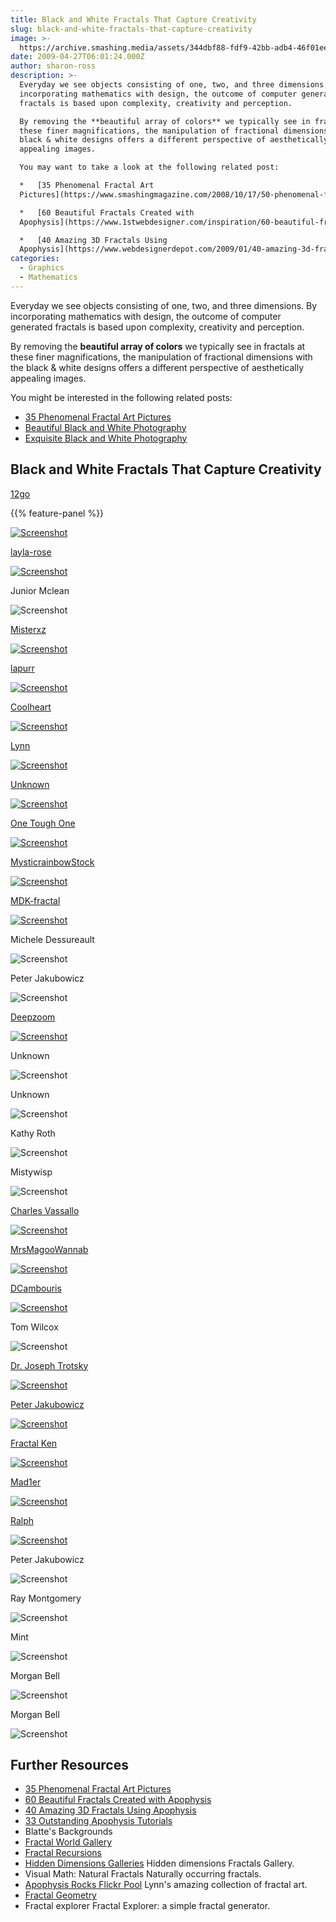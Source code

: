 ```yaml
---
title: Black and White Fractals That Capture Creativity
slug: black-and-white-fractals-that-capture-creativity
image: >-
  https://archive.smashing.media/assets/344dbf88-fdf9-42bb-adb4-46f01eedd629/c596d598-7133-4425-b8d1-d59953b73f7e/fractalsbw.jpg
date: 2009-04-27T06:01:24.000Z
author: sharon-ross
description: >-
  Everyday we see objects consisting of one, two, and three dimensions. By
  incorporating mathematics with design, the outcome of computer generated
  fractals is based upon complexity, creativity and perception.

  By removing the **beautiful array of colors** we typically see in fractals at
  these finer magnifications, the manipulation of fractional dimensions with the
  black & white designs offers a different perspective of aesthetically
  appealing images.

  You may want to take a look at the following related post:

  *   [35 Phenomenal Fractal Art
  Pictures](https://www.smashingmagazine.com/2008/10/17/50-phenomenal-fractal-art-pictures/)

  *   [60 Beautiful Fractals Created with
  Apophysis](https://www.1stwebdesigner.com/inspiration/60-beautiful-fractals-created-with-apophysis-part-1/)

  *   [40 Amazing 3D Fractals Using
  Apophysis](https://www.webdesignerdepot.com/2009/01/40-amazing-3d-fractals-using-apophysis/)
categories:
  - Graphics
  - Mathematics
---
```

Everyday we see objects consisting of one, two, and three dimensions. By incorporating mathematics with design, the outcome of computer generated fractals is based upon complexity, creativity and perception.

By removing the <strong>beautiful array of colors</strong> we typically see in fractals at these finer magnifications, the manipulation of fractional dimensions with the black &amp; white designs offers a different perspective of aesthetically appealing images.

You might be interested in the following related posts:

*   [35 Phenomenal Fractal Art Pictures](https://www.smashingmagazine.com/2008/10/50-phenomenal-fractal-art-pictures/)
*   [Beautiful Black and White Photography](https://www.smashingmagazine.com/2008/06/beautiful-black-and-white-photography/)
*   [Exquisite Black and White Photography](https://www.smashingmagazine.com/2009/09/beautiful-black-and-white-photography-2/)

## Black and White Fractals That Capture Creativity

<a href="https://12go.deviantart.com/">12go</a>

{{% feature-panel %}}

[![Screenshot](https://archive.smashing.media/assets/344dbf88-fdf9-42bb-adb4-46f01eedd629/f1cae127-3d14-4fcd-928f-b7fbc206eabf/fan.jpg)](https://12go.deviantart.com/art/Fan-Room-120608268)

<a href="https://layla-rose.deviantart.com/art/Doodle-in-Black-and-White-97635298">layla-rose</a>

[![Screenshot](https://archive.smashing.media/assets/344dbf88-fdf9-42bb-adb4-46f01eedd629/3e829076-b66c-4a33-9dc5-0d6f626caf51/dood.jpg)](https://layla-rose.deviantart.com/art/Doodle-in-Black-and-White-97635298)

Junior Mclean

![Screenshot](https://archive.smashing.media/assets/344dbf88-fdf9-42bb-adb4-46f01eedd629/c2a794ae-91b1-4ccd-b0a9-f449a30e884d/image-15-2.jpg)

<a href="https://misterxz.deviantart.com/">Misterxz</a>

[![Screenshot](https://archive.smashing.media/assets/344dbf88-fdf9-42bb-adb4-46f01eedd629/64f6c3f2-fa9b-4cf9-b9ef-84b745de2864/bw.jpg)](https://misterxz.deviantart.com/art/Black-and-White-21856576)

<a href="https://lapurr.deviantart.com/">lapurr</a>

[![Screenshot](https://archive.smashing.media/assets/344dbf88-fdf9-42bb-adb4-46f01eedd629/7ac25cc9-fdc6-4cef-a3c8-b5d1aef7dfb4/icon.jpg)](https://lapurr.deviantart.com/art/The-Icon-85112657)

<a href="https://coolheart.deviantart.com/">Coolheart</a>

[![Screenshot](https://archive.smashing.media/assets/344dbf88-fdf9-42bb-adb4-46f01eedd629/cb9162c7-6f77-4dd5-a776-7d23646d9af5/im1.jpg)](https://coolheart.deviantart.com/art/Apophysis-112-73575879)

<a href="https://www.flickr.com/photos/apophysis_rocks/">Lynn</a>

[![Screenshot](https://archive.smashing.media/assets/344dbf88-fdf9-42bb-adb4-46f01eedd629/339ea70c-f1b4-4c26-a9fd-b7e91484b6a8/image-31-2.jpg)](https://www.flickr.com/photos/apophysis_rocks/2518103577/sizes/l/)

<a href="https://farm1.static.flickr.com/44/110630942_746151f7ce.jpg?v=0">Unknown</a>

[![Screenshot](https://archive.smashing.media/assets/344dbf88-fdf9-42bb-adb4-46f01eedd629/b0efb286-cf68-4c0b-a4cc-8351004497ba/image-34-2.jpg)](https://farm1.static.flickr.com/44/110630942_746151f7ce.jpg?v=0)

<a href="https://one-tough-one.deviantart.com">One Tough One</a>

[![Screenshot](https://archive.smashing.media/assets/344dbf88-fdf9-42bb-adb4-46f01eedd629/70cf34ae-10b9-40a8-8c94-34e39dfd79f0/castle.jpg)](https://one-tough-one.deviantart.com/art/White-Castle-89870003)

<a href="https://fc09.deviantart.com/fs13/f/2007/072/a/1/Black_and_White_Fractal_1_by_MysticrainbowStock.jpg">MysticrainbowStock</a>

[![Screenshot](https://archive.smashing.media/assets/344dbf88-fdf9-42bb-adb4-46f01eedd629/54967c31-9baf-4a1a-bfd8-f2280e21bfc2/image-08-2.jpg)](https://fc09.deviantart.com/fs13/f/2007/072/a/1/Black_and_White_Fractal_1_by_MysticrainbowStock.jpg)

<a href="https://www.deviantart.com/download/94903358/Black_and_White_01___Frac_36_by_MDK_fractal.jpg">MDK-fractal</a>

[![Screenshot](https://archive.smashing.media/assets/344dbf88-fdf9-42bb-adb4-46f01eedd629/575d8807-ead9-40ec-a4ee-0b8e45709d0e/image-12-2.jpg)](https://www.deviantart.com/download/94903358/Black_and_White_01___Frac_36_by_MDK_fractal.jpg)

Michele Dessureault

![Screenshot](https://archive.smashing.media/assets/344dbf88-fdf9-42bb-adb4-46f01eedd629/f397c585-534b-4517-8062-90be15ed16eb/image-01-2.jpg)

Peter Jakubowicz

![Screenshot](https://archive.smashing.media/assets/344dbf88-fdf9-42bb-adb4-46f01eedd629/d2a3c2a7-2529-4336-ab90-fcd169440553/image-02-2.jpg)

<a href="https://deepzoom.deviantart.com">Deepzoom</a>

[![Screenshot](https://archive.smashing.media/assets/344dbf88-fdf9-42bb-adb4-46f01eedd629/aa42e9d2-eaef-4da1-bbaf-9cd2cd685860/hole.jpg)](https://deepzoom.deviantart.com/art/Black-And-White-105489047)

Unknown

![Screenshot](https://archive.smashing.media/assets/344dbf88-fdf9-42bb-adb4-46f01eedd629/0f8ea34c-a34c-42e8-adda-afb86ea7b53a/image-04-2.jpg)

Unknown

![Screenshot](https://archive.smashing.media/assets/344dbf88-fdf9-42bb-adb4-46f01eedd629/1a05b7b0-9b22-4918-8dec-4887d58ed8c3/image-09-2.jpg)

Kathy Roth

![Screenshot](https://archive.smashing.media/assets/344dbf88-fdf9-42bb-adb4-46f01eedd629/b147c135-7683-4d6b-8479-0be5fb14a0a1/image-10-2.jpg)

Mistywisp

![Screenshot](https://archive.smashing.media/assets/344dbf88-fdf9-42bb-adb4-46f01eedd629/b06ad2c3-8c3b-40a7-8a0f-793f615d6f75/image-14-2.jpg)

<a href="https://pagesperso-orange.fr/charles.vassallo/">Charles Vassallo</a>

[![Screenshot](https://archive.smashing.media/assets/344dbf88-fdf9-42bb-adb4-46f01eedd629/3804a026-771d-4e5f-be9f-bb78cfac0ccd/image-16-2.jpg)](https://pagesperso-orange.fr/charles.vassallo/images/mand_art/mand126NB.jpg)

<a href="https://s183.photobucket.com/albums/x195/mrsmagoowannab/">MrsMagooWannab</a>

[![Screenshot](https://archive.smashing.media/assets/344dbf88-fdf9-42bb-adb4-46f01eedd629/705c99d6-aab7-4da8-8e4f-c03a231e5e70/image-18-2.jpg)](https://i183.photobucket.com/albums/x195/mrsmagoowannab/fractals/MetalBig.jpg)

<a href="https://s128.photobucket.com/albums/p178/dcambouris/">DCambouris</a>

[![Screenshot](https://archive.smashing.media/assets/344dbf88-fdf9-42bb-adb4-46f01eedd629/0e727bb1-497d-4684-9ad3-24f30e3feae4/image-19-2.jpg)](https://i128.photobucket.com/albums/p178/dcambouris/Fractal%20images/m_trieye.gif)

Tom Wilcox

![Screenshot](https://archive.smashing.media/assets/344dbf88-fdf9-42bb-adb4-46f01eedd629/876b3435-2a33-4500-9ec7-cedd8fbd15bb/image-20-2.jpg)

<a href="https://www.wack.ch/artis/kodgal2.html">Dr. Joseph Trotsky</a>

[![Screenshot](https://archive.smashing.media/assets/344dbf88-fdf9-42bb-adb4-46f01eedd629/b5f5e3f9-40e4-4eb9-894d-7b23152963c7/image-21-2.jpg)](https://www.wack.ch/artis/pic01/uf005b.jpg)

<a href="https://farm3.static.flickr.com/2409/2241970525_ab187c00f3.jpg">Peter Jakubowicz</a>

[![Screenshot](https://archive.smashing.media/assets/344dbf88-fdf9-42bb-adb4-46f01eedd629/927f6f2a-4dd7-432a-8cd8-756d9fe73d26/image-23-2.jpg)](https://farm3.static.flickr.com/2409/2241970525_ab187c00f3.jpg)

<a href="https://www.flickr.com/photos/fractal_ken/">Fractal Ken</a>

[![Screenshot](https://archive.smashing.media/assets/344dbf88-fdf9-42bb-adb4-46f01eedd629/dc3bbc81-000d-4e67-b5ca-28897e4f3eaa/image-30-2.jpg)](https://www.flickr.com/photos/fractal_ken/3322734851/sizes/o/in/set-72157614754883174/)

<a href="https://media.photobucket.com/image/fractal/mad1er/fractal.jpg?o=92">Mad1er</a>

[![Screenshot](https://archive.smashing.media/assets/344dbf88-fdf9-42bb-adb4-46f01eedd629/4ac2d807-cfb0-4c80-b9cc-c2242f2e854f/image-33-2.jpg)](https://media.photobucket.com/image/fractal/mad1er/fractal.jpg?o=92)

<a href="https://www.ars-fractalis.de/gallry06/obsdnsqu.jpg">Ralph</a>

[![Screenshot](https://archive.smashing.media/assets/344dbf88-fdf9-42bb-adb4-46f01eedd629/a93aae1e-6f31-4877-80d9-13d9d913d6d7/image-35-2.jpg)](https://www.ars-fractalis.de/gallry06/obsdnsqu.jpg)

Peter Jakubowicz

![Screenshot](https://archive.smashing.media/assets/344dbf88-fdf9-42bb-adb4-46f01eedd629/d8c7ced8-c6e8-47fd-bcd4-28c40bea1932/image-40-2.jpg)

Ray Montgomery

![Screenshot](https://archive.smashing.media/assets/344dbf88-fdf9-42bb-adb4-46f01eedd629/affb7df0-8d26-4513-8b56-9e6d35504976/image-41-2.jpg)

Mint

![Screenshot](https://archive.smashing.media/assets/344dbf88-fdf9-42bb-adb4-46f01eedd629/1d61fc8d-1f8f-489c-8967-2be7dbaef4e9/image-43-2.jpg)

Morgan Bell

![Screenshot](https://archive.smashing.media/assets/344dbf88-fdf9-42bb-adb4-46f01eedd629/42602d2a-437e-48af-9242-9d749d04d338/image-44-2.jpg)

Morgan Bell

![Screenshot](https://archive.smashing.media/assets/344dbf88-fdf9-42bb-adb4-46f01eedd629/4117a8c0-e211-438f-b279-3dd83fd92585/image-45-2.jpg)

## Further Resources

*   [35 Phenomenal Fractal Art Pictures](https://www.smashingmagazine.com/2008/10/17/50-phenomenal-fractal-art-pictures/)
*   [60 Beautiful Fractals Created with Apophysis](https://www.1stwebdesigner.com/inspiration/60-beautiful-fractals-created-with-apophysis-part-1/)
*   [40 Amazing 3D Fractals Using Apophysis](https://www.webdesignerdepot.com/2009/01/40-amazing-3d-fractals-using-apophysis/)
*   [33 Outstanding Apophysis Tutorials](https://www.1stwebdesigner.com/tutorials/33-outstanding-apophysis-tutorials-part-2/)
*   Blatte's Backgrounds
*   [Fractal World Gallery](https://www.enchgallery.com/fractals/fracthumbs.htm)
*   [Fractal Recursions](https://www.fractal-recursions.com/)
*   [Hidden Dimensions Galleries](https://www.hiddendimension.com/index.html) Hidden dimensions Fractals Gallery.
*   Visual Math: Natural Fractals Naturally occurring fractals.
*   [Apophysis Rocks Flickr Pool](https://www.flickr.com/photos/apophysis_rocks/) Lynn's amazing collection of fractal art.
*   [Fractal Geometry](https://users.math.yale.edu/public_html/People/frame/Fractals/)
*   Fractal explorer Fractal Explorer: a simple fractal generator.

